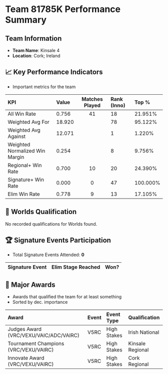 # Team 81785K Performance Summary

##  Team Information
- **Team Name**: Kinsale 4
- **Location**: Cork; Ireland

## 📈 Key Performance Indicators
- Important metrics for the team

| KPI | Value | Matches Played | Rank (Inno) | Top % |
|:---|:-----|:--------------:|:----|:-----|
| All Win Rate | 0.756 | 41 | 18 | 21.951% |
| Weighted Avg For | 18.920 |  | 78 | 95.122% |
| Weighted Avg Against | 12.071 |  | 1 | 1.220% |
| Weighted Normalized Win Margin | 0.254 |  | 8 | 9.756% |
| Regional+ Win Rate | 0.700 | 10 | 20 | 24.390% |
| Signature+ Win Rate | 0.000 | 0 | 47 | 100.000% |
| Elim Win Rate | 0.778 | 9 | 13 | 17.105% |


## 🎯 Worlds Qualification
No recorded qualifications for Worlds found.

## 🏆 Signature Events Participation
- Total Signature Events Attended: **0**

| Signature Event | Elim Stage Reached | Won? |
|:----------------|:-------------------|:----|


## 🥇 Major Awards
- Awards that qualified the team for at least something
- Sorted by dec. importance

| Award | Event | Event Type | Qualification |
|:------|:------|:-----------|:--------------|
| Judges Award (VRC/VEXU/VAIC/ADC/VAIRC) | V5RC | High Stakes | Irish National | (MS/HS): Organised by Dell Technologies & MTU Cork & RECF | Regional | nan |
| Tournament Champions (VRC/VEXU/VAIRC) | V5RC | High Stakes | Kinsale Regional | (HS Only): Organised by Kinsale Community School | Other | RE-V5RC-25-9558 |
| Innovate Award (VRC/VEXU/VAIRC) | V5RC | High Stakes | Cork Regional | (HS Only): Organised by Dell Technologies & MTU Cork. | Other | nan |

